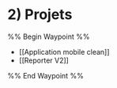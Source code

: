 # 2) Projets 

%% Begin Waypoint %%
- [[Application mobile clean]]
- [[Reporter V2]]

%% End Waypoint %%
